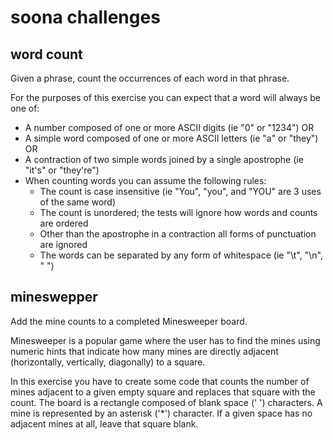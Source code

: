 # soona challenges

## word count
Given a phrase, count the occurrences of each word in that phrase.

For the purposes of this exercise you can expect that a word will always be one of:

- A number composed of one or more ASCII digits (ie "0" or "1234") OR
- A simple word composed of one or more ASCII letters (ie "a" or "they") OR
- A contraction of two simple words joined by a single apostrophe (ie "it's" or "they're")
- When counting words you can assume the following rules:
  - The count is case insensitive (ie "You", "you", and "YOU" are 3 uses of the same word)
  - The count is unordered; the tests will ignore how words and counts are ordered
  - Other than the apostrophe in a contraction all forms of punctuation are ignored
  - The words can be separated by any form of whitespace (ie "\t", "\n", " ")

## mineswepper
Add the mine counts to a completed Minesweeper board.

Minesweeper is a popular game where the user has to find the mines using numeric hints that indicate how many mines are directly adjacent (horizontally, vertically, diagonally) to a square.

In this exercise you have to create some code that counts the number of mines adjacent to a given empty square and replaces that square with the count.
The board is a rectangle composed of blank space (' ') characters. A mine is represented by an asterisk ('*') character.
If a given space has no adjacent mines at all, leave that square blank.
